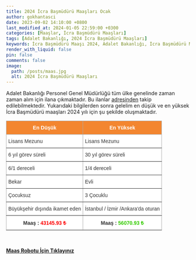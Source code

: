 ```yaml
---
title: 2024 İcra Başmüdürü Maaşları Ocak
author: gokhantasci
date: 2023-09-02 14:10:00 +0800
last_modified_at: 2024-01-05 22:59:00 +0300
categories: [Maaşlar, İcra Başmüdürü Maaşları]
tags: [Adalet Bakanlığı, 2024 İcra Başmüdürü Maaşları]
keywords: İcra Başmüdürü Maaşı 2024, Adalet Bakanlığı, İcra Başmüdürü Maaşı, en düşük İcra Başmüdürü Maaşı, sözleşmeli İcra Başmüdürü maaşı, sözleşmeli İcra Başmüdürü Maaşı, Yargıtay, İcra Başmüdürü Alımı Ne Zaman, İcra Başmüdürü nedir?, İcra Başmüdürü nasıl olunur, İcra Başmüdürülik şartları, İcra Başmüdürü ne iş yapar?
render_with_liquid: false
pin: false
comments: false
image:
  path: /posts/maas.jpg
  alt: 2024 İcra Başmüdürü Maaşları
---
```


Adalet Bakanlığı Personel Genel Müdürlüğü tüm ülke genelinde zaman zaman alım için ilana çıkmaktadır.
Bu ilanlar <a href="https://pgm.adalet.gov.tr/">adresinden</a> takip edilebilmektedir.
Yukarıdaki bilgilerden sonra gelelim en düşük ve en yüksek İcra Başmüdürü maaşları 2024 yılı için şu şekilde oluşmaktadır.


<style type="text/css">
.tg  {border-collapse:collapse;border-color:#aaa;border-spacing:0;}
.tg td{background-color:#fff;border-color:#aaa;border-style:solid;border-width:1px;color:#333;
  font-family:Arial, sans-serif;font-size:14px;overflow:hidden;padding:10px 5px;word-break:normal;}
.tg th{background-color:#f38630;border-color:#aaa;border-style:solid;border-width:1px;color:#fff;
  font-family:Arial, sans-serif;font-size:14px;font-weight:normal;overflow:hidden;padding:10px 5px;word-break:normal;}
.tg .tg-c3ow{border-color:inherit;text-align:center;vertical-align:top}
.tg .tg-0pky{border-color:inherit;text-align:left;vertical-align:top}
.tg .tg-dvpl{border-color:inherit;text-align:right;vertical-align:top}
</style>
<table class="tg">
<thead>
  <tr>
    <th class="tg-c3ow"><span style="font-weight:bold">En Düşük</span></th>
    <th class="tg-c3ow"><span style="font-weight:bold">En Yüksek</span></th>
  </tr>
</thead>
<tbody>
  <tr>
    <td class="tg-0pky">Lisans Mezunu</td>
    <td class="tg-0pky">Lisans Mezunu</td>
  </tr>
  <tr>
    <td class="tg-0pky">6 yıl görev süreli</td>
    <td class="tg-0pky">30 yıl görev süreli</td>
  </tr>
  <tr>
    <td class="tg-0pky">6/1 dereceli</td>
    <td class="tg-0pky">1/4 dereceli</td>
  </tr>
  <tr>
    <td class="tg-0pky">Bekar</td>
    <td class="tg-0pky">Evli</td>
  </tr>
  <tr>
    <td class="tg-0pky">Çocuksuz</td>
    <td class="tg-0pky">3 Çocuklu</td>
  </tr>
  <tr>
    <td class="tg-dvpl">Büyükşehir dışında ikamet eden</td>
    <td class="tg-0pky">İstanbul / İzmir /Ankara'da oturan</td>
  </tr>
  <tr>
    <td class="tg-c3ow"><span style="font-weight:bold">Maaş : </span><span style="font-weight:bold;color:#FE0000">43145.93 ₺</span></td>
    <td class="tg-c3ow"><span style="font-weight:bold">Maaş : </span><span style="font-weight:bold;color:#32CB00">56070.93 ₺</span></td>
  </tr>
</tbody>
</table>

<span><br>


[**Maaş Robotu İçin Tıklayınız**](https://adliyeci.com.tr/maasyeni/)